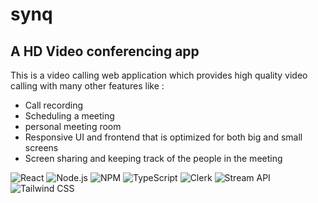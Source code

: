 # synq
## A HD Video conferencing app

This is a video calling web application which provides high quality video calling with many other features like :

* Call recording
* Scheduling a meeting
* personal meeting room
* Responsive UI and frontend that is optimized for both big and small screens
* Screen sharing and keeping track of the people in the meeting


![React](https://img.shields.io/badge/React-20232A?style=for-the-badge&logo=react&logoColor=61DAFB)
![Node.js](https://img.shields.io/badge/Node.js-339933?style=for-the-badge&logo=node.js&logoColor=white)
![NPM](https://img.shields.io/badge/NPM-CB3837?style=for-the-badge&logo=npm&logoColor=white)
![TypeScript](https://img.shields.io/badge/TypeScript-3178C6?style=for-the-badge&logo=typescript&logoColor=white)
![Clerk](https://img.shields.io/badge/Clerk-3E2B87?style=for-the-badge&logo=clerk&logoColor=white)
![Stream API](https://img.shields.io/badge/Stream%20API-001935?style=for-the-badge&logo=stream&logoColor=white)
![Tailwind CSS](https://img.shields.io/badge/Tailwind%20CSS-38B2AC?style=for-the-badge&logo=tailwindcss&logoColor=white)
